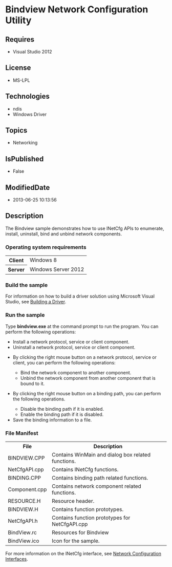 # Bindview Network Configuration Utility
## Requires
* Visual Studio 2012
## License
* MS-LPL
## Technologies
* ndis
* Windows Driver
## Topics
* Networking
## IsPublished
* False
## ModifiedDate
* 2013-06-25 10:13:56
## Description

<div id="mainSection">
<p>The Bindview sample demonstrates how to use INetCfg APIs to enumerate, install, uninstall, bind and unbind network components.
</p>
<h3>Operating system requirements</h3>
<table>
<tbody>
<tr>
<th>Client</th>
<td><dt>Windows&nbsp;8 </dt></td>
</tr>
<tr>
<th>Server</th>
<td><dt>Windows Server&nbsp;2012 </dt></td>
</tr>
</tbody>
</table>
<h3>Build the sample</h3>
<p>For information on how to build a driver solution using Microsoft Visual Studio, see
<a href="http://msdn.microsoft.com/en-us/library/windows/hardware/ff554644">Building a Driver</a>.</p>
<h3>Run the sample</h3>
<p>Type <b>bindview.exe</b> at the command prompt to run the program. You can perform the following operations:</p>
<ul>
<li>Install a network protocol, service or client component. </li><li>Uninstall a network protocol, service or client component. </li><li>
<p>By clicking the right mouse button on a network protocol, service or client, you can perform the following operations:
</p>
<ul>
<li>Bind the network component to another component. </li><li>Unbind the network component from another component that is bound to it. </li></ul>
</li><li>
<p>By clicking the right mouse button on a binding path, you can perform the following operations.
</p>
<ul>
<li>Disable the binding path if it is enabled. </li><li>Enable the binding path if it is disabled. </li></ul>
</li><li>Save the binding information to a file. </li></ul>
<h3><a id="File_Manifest"></a><a id="file_manifest"></a><a id="FILE_MANIFEST"></a>File Manifest</h3>
<table>
<tbody>
<tr>
<th>File</th>
<th>Description</th>
</tr>
<tr>
<td>BINDVIEW.CPP</td>
<td>Contains WinMain and dialog box related functions.</td>
</tr>
<tr>
<td>NetCfgAPI.cpp </td>
<td>Contains INetCfg functions.</td>
</tr>
<tr>
<td>BINDING.CPP </td>
<td>Contains binding path related functions. </td>
</tr>
<tr>
<td>Component.cpp</td>
<td>Contains network component related functions.</td>
</tr>
<tr>
<td>RESOURCE.H </td>
<td>Resource header.</td>
</tr>
<tr>
<td>BINDVIEW.H </td>
<td>Contains function prototypes.</td>
</tr>
<tr>
<td>NetCfgAPI.h </td>
<td>Contains function prototypes for NetCfgAPI.cpp</td>
</tr>
<tr>
<td>BindView.rc </td>
<td>Resources for Bindview</td>
</tr>
<tr>
<td>BindView.ico </td>
<td>Icon for the sample.</td>
</tr>
</tbody>
</table>
<p>For more information on the INetCfg interface, see <a href="http://msdn.microsoft.com/en-us/library/windows/hardware/ff559080">
Network Configuration Interfaces</a>.</p>
</div>
